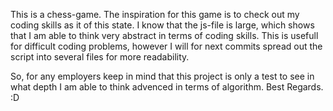 This is a chess-game. The inspiration for this game is to check out my coding skills as it of this state. 
I know that the js-file is large, which shows that I am able to think very abstract in terms of coding skills.
This is usefull for difficult coding problems, however I will for next commits spread out the script into several files
for more readability. 

So, for any employers keep in mind that this project is only a test to see in what depth I am able to think advenced in terms 
of algorithm. Best Regards. :D
